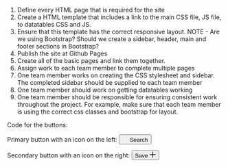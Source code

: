 1. Define every HTML page that is required for the site
2. Create a HTML template that includes a link to the main CSS file, JS file, to datatables CSS and JS.
3. Ensure that this template has the correct responsive layout.
NOTE - Are we using Bootstrap? Should we create a sidebar, header, main and footer sections in Bootstrap?
4. Publish the site at Github Pages
5. Create all of the basic pages and link them together.
6. Assign work to each team member to complete multiple pages
7. One team member works on creating the CSS stylesheet and sidebar. The completed sidebar should be supplied to each team member
8. One team member should work on getting datatables working
9. One team member should be responsible for ensuring consistent work throughout the project. For example, make sure that each team member is using the correct css classes and bootstrap for layout.

Code for the buttons:

Primary button with an icon on the left:
<button class="btn btn-primary icon-left">
<span class="btn-icon">
<svg xmlns="http://www.w3.org/2000/svg" width="14" height="14"
viewBox="0 0 10 10" fill="none"><path d="M5 0.385742V9.67146" stroke="white" stroke-linecap="round"
stroke-linejoin="round"/><path d="M0.357422 5H9.64314" stroke="white" stroke-linecap="round"stroke-linejoin="round"/></svg>
</span>Search</button>

Secondary button with an icon on the right:
<button class="btn btn-secondary icon-right">
Save <span class="btn-icon">
<svg xmlns="http://www.w3.org/2000/svg" width="14" height="14" viewBox="0 0 10 10" fill="none"><path d="M5 0.385742V9.67146" stroke="black" stroke-linecap="round" stroke-linejoin="round" /> <path d="M0.357422 5H9.64314" stroke="black" stroke-linecap="round" stroke-linejoin="round"/></svg>
</span>
</button>
